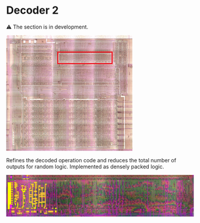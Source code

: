 # Decoder 2

:warning: The section is in development.

![locator_decoder2](/imgstore/locator_decoder2.png)

Refines the decoded operation code and reduces the total number of outputs for random logic. Implemented as densely packed logic.

![decoder2](/imgstore/decoder2.jpg)
